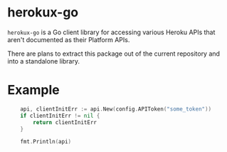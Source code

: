 # herokux-go
`herokux-go` is a Go client library for accessing various Heroku APIs that aren't documented as their Platform APIs.

There are plans to extract this package out of the current repository and into a standalone library.

# Example
```go
	api, clientInitErr := api.New(config.APIToken("some_token"))
	if clientInitErr != nil {
		return clientInitErr
	}

	fmt.Println(api)
```
